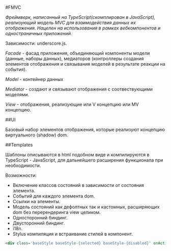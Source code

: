 #FMVC


*Фреймверк, написанный на TypeScript(скомплирован в JavaScript), реализующий модель MVC для взаимодействия данных их отображения.
Нацелен на использования в рамках вебкомпонентов и одностраничных приложений.*

Зависимости: underscore.js.

*Facade* - фасад приложения, объединяющий компоненты модели (данные, наборы данных), медиаторов (контроллеры создания элементов отображения и связывания моделей в результате реакции на события).

*Model* - контейнер данных

*Mediator* - создают и связывают отображения с соотвествующими моделями.

*View* - отображения, реализующие или V концепцию или MV концепцию.

##UI

Базовый набор элементов отображения, которые реализуют концепцию виртуального (shadow) dom.

##Templates

Шаблоны описываются в html подобном виде и компилируются в TypeScript - JavaScript, для дальнейшего расширения функционала при необходимости.

Возможности:
* Включение классов состояний в зависимости от состояния элемента.
* Событий для каждого элемента dom.
* Ссылки на элементы.
* Модель состояний как дефолтных так и кастомных, расширяющих dom без перерендеринга view целиком.
* Односторонний биндинг.
* Двусторонний биндинг.
* i18n.
* Stylus компиляция и встраивание стилей в компонент.

```html
<div class='baseStyle baseStyle-{selected} baseStyle-{disabled}' onAction='actionEventNameHere'>{i18n.title}: <b link='name'>{data.name as NAME, data.gender as GENDER|i18n.name}<b></div>
```


